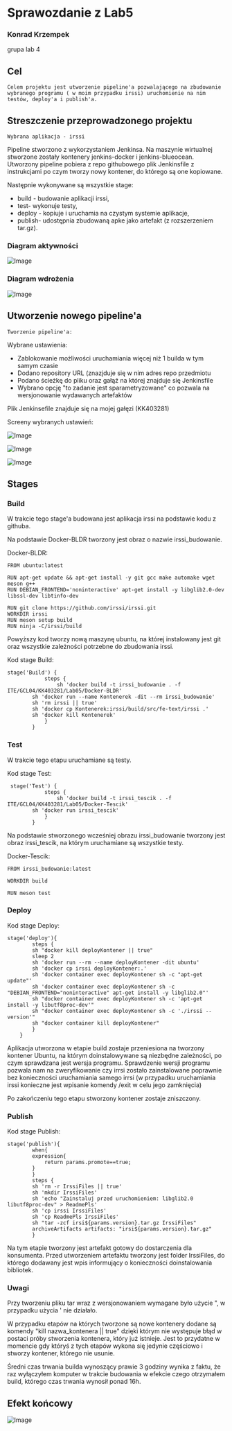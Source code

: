 <h1>Sprawozdanie z Lab5</h1>

<h3> Konrad Krzempek</h3>
grupa lab 4


<h2>Cel</h2>

    Celem projektu jest utworzenie pipeline'a pozwalającego na zbudowanie wybranego programu ( w moim przypadku irssi) uruchomienie na nim testów, deploy'a i publish'a.

<h2>Streszczenie przeprowadzonego projektu</h2>

    Wybrana aplikacja - irssi
    
Pipeline stworzono z wykorzystaniem Jenkinsa. Na maszynie wirtualnej stworzone zostały kontenery jenkins-docker i jenkins-blueocean. Utworzony pipeline pobiera z repo githubowego plik Jenkinsfile z instrukcjami po czym tworzy nowy kontener, do którego są one kopiowane. 

Następnie wykonywane są wszystkie stage: 
<ul>
<li> build - budowanie aplikacji irssi, </li>
<li> test- wykonuje testy, </li>
<li> deploy - kopiuje i uruchamia na czystym systemie aplikacje, </li>
<li> publish- udostępnia zbudowaną apke jako artefakt (z rozszerzeniem tar.gz).</li>
</ul>


<h3>Diagram aktywności</h3>

![Image](diagram_aktywnosci.png "diagram_aktywnosci")

<h3>Diagram wdrożenia</h3>

![Image](diagram_wdrozenia.png "diagram_wdrozenia")


<h2> Utworzenie nowego pipeline'a </h2>

    Tworzenie pipeline'a:

Wybrane ustawienia:
<ul>
<li>Zablokowanie możliwości uruchamiania więcej niż 1 builda w tym samym czasie </li>
<li>Dodano repository URL (znazjduje się w nim adres repo przedmiotu </li>
<li>Podano ścieżkę do pliku oraz gałąź na której znajduje się Jenkinsfile </li>
<li>Wybrano opcję "to zadanie jest sparametryzowane" co pozwala na wersjonowanie wydawanych artefaktów</li>
</ul>

Plik Jenkinsefile znajduje się na mojej gałęzi (KK403281)

Screeny wybranych ustawień:

![Image](screen1.png "ustawienia_pipeline")

![Image](screen2.png "Ustawienia_pipeline2")

![Image](screen3.png "wersjonowanie")


<h2>Stages</h2>

<h3>Build</h3>

W trakcie tego stage'a budowana jest aplikacja irssi na podstawie kodu z githuba.

Na podstawie Docker-BLDR tworzony jest obraz o nazwie irssi_budowanie.

Docker-BLDR:

```
FROM ubuntu:latest

RUN apt-get update && apt-get install -y git gcc make automake wget meson g++
RUN DEBIAN_FRONTEND='noninteractive' apt-get install -y libglib2.0-dev libssl-dev libtinfo-dev

RUN git clone https://github.com/irssi/irssi.git
WORKDIR irssi
RUN meson setup build
RUN ninja -C/irssi/build
```


Powyższy kod tworzy nową maszynę ubuntu, na której instalowany jest git oraz wszystkie zależności potrzebne do zbudowania irssi.



Kod stage Build:

```
stage('Build') {
            steps {
                sh 'docker build -t irssi_budowanie . -f ITE/GCL04/KK403281/Lab05/Docker-BLDR'
		sh 'docker run --name Kontenerek -dit --rm irssi_budowanie'
		sh 'rm irssi || true'
		sh 'docker cp Kontenerek:irssi/build/src/fe-text/irssi .'
		sh 'docker kill Kontenerek'
            }
        }
```




<h3>Test</h3>

W trakcie tego etapu uruchamiane są testy.

Kod stage Test:
```
 stage('Test') {
            steps {
                sh 'docker build -t irssi_tescik . -f ITE/GCL04/KK403281/Lab05/Docker-Tescik'
		sh 'docker run irssi_tescik'
            }
        }
```

Na podstawie stworzonego wcześniej obrazu irssi_budowanie tworzony jest obraz irssi_tescik, na którym uruchamiane są wszystkie testy.

Docker-Tescik:

```
FROM irssi_budowanie:latest

WORKDIR build

RUN meson test
```

<h3>Deploy</h3>

Kod stage Deploy:
```
stage('deploy'){
	    steps {
		sh "docker kill deployKontener || true"
		sleep 2
		sh 'docker run --rm --name deployKontener -dit ubuntu'
		sh 'docker cp irssi deployKontener:.'
		sh 'docker container exec deployKontener sh -c "apt-get update"'
		sh 'docker container exec deployKontener sh -c "DEBIAN_FRONTEND="noninteractive" apt-get install -y libglib2.0"'
		sh "docker container exec deployKontener sh -c 'apt-get install -y libutf8proc-dev'"
		sh "docker container exec deployKontener sh -c './irssi --version'"
		sh "docker container kill deployKontener"
	    }
	}
```
Aplikacja utworzona w etapie build zostaje przeniesiona na tworzony kontener Ubuntu, na którym doinstalowywane są niezbędne zależności, po czym sprawdzana jest wersja programu.
Sprawdzenie wersji programu pozwala nam na zweryfikowanie czy irrsi zostało zainstalowane poprawnie bez konieczności uruchamiania samego irrsi (w przypadku uruchamiania irssi konieczne jest wpisanie komendy /exit w celu jego zamknięcia)

Po zakończeniu tego etapu stworzony kontener zostaje zniszczony.

<h3>Publish</h3>

Kod stage Publish:
```
stage('publish'){
	    when{
		expression{
			return params.promote==true;
		}
	    }
	    steps {
		sh 'rm -r IrssiFiles || true'
		sh 'mkdir IrssiFiles'
		sh 'echo "Zainstaluj przed uruchomieniem: libglib2.0  libutf8proc-dev" > ReadmePls'
		sh 'cp irssi IrssiFiles'
		sh 'cp ReadmePls IrssiFiles'
		sh "tar -zcf irsi${params.version}.tar.gz IrssiFiles"
		archiveArtifacts artifacts: "irsi${params.version}.tar.gz"
	    }
```

Na tym etapie tworzony jest artefakt gotowy do dostarczenia dla konsumenta. Przed utworzeniem artefaktu tworzony jest folder IrssiFiles, do którego dodawany jest wpis informujący o konieczności doinstalowania bibliotek.

<h3>Uwagi</h3>

Przy tworzeniu pliku tar wraz z wersjonowaniem wymagane było użycie ", w przypadku użycia ' nie działało.

W przypadku etapów na których tworzone są nowe kontenery dodane są komendy "kill nazwa_kontenera || true" dzięki którym nie występuje błąd w postaci próby stworzenia kontenera, który już istnieje. Jest to przydatne w momencie gdy któryś z tych etapów wykona się jedynie częściowo i stworzy kontener, którego nie usunie.

Średni czas trwania builda wynoszący prawie 3 godziny wynika z faktu, że raz wyłączyłem komputer w trakcie budowania w efekcie czego otrzymałem build, którego czas trwania wynosił ponad 16h.
<h2>Efekt końcowy</h2>


![Image](screen4.png "ii_works")

